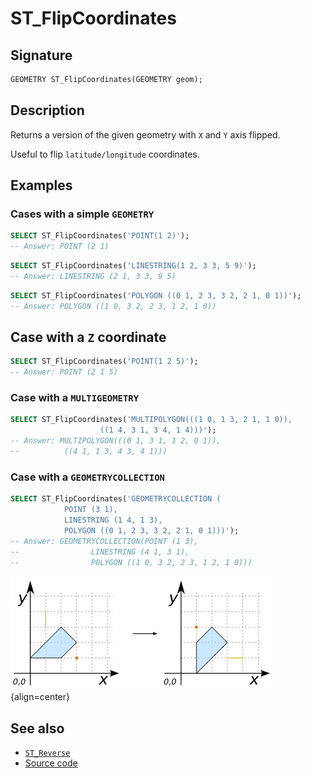 # ST_FlipCoordinates

## Signature

```sql
GEOMETRY ST_FlipCoordinates(GEOMETRY geom);
```

## Description

Returns a version of the given geometry with `X` and `Y` axis flipped. 

Useful to flip `latitude/longitude` coordinates.

## Examples

### Cases with a simple `GEOMETRY`

```sql
SELECT ST_FlipCoordinates('POINT(1 2)');
-- Answer: POINT (2 1)
```

```sql
SELECT ST_FlipCoordinates('LINESTRING(1 2, 3 3, 5 9)');
-- Answer: LINESTRING (2 1, 3 3, 9 5)
```

```sql
SELECT ST_FlipCoordinates('POLYGON ((0 1, 2 3, 3 2, 2 1, 0 1))');
-- Answer: POLYGON ((1 0, 3 2, 2 3, 1 2, 1 0))
```

## Case with a `Z` coordinate
```sql
SELECT ST_FlipCoordinates('POINT(1 2 5)');
-- Answer: POINT (2 1 5)
```

### Case with a `MULTIGEOMETRY`

```sql
SELECT ST_FlipCoordinates('MULTIPOLYGON(((1 0, 1 3, 2 1, 1 0)), 
  					((1 4, 3 1, 3 4, 1 4)))');
-- Answer: MULTIPOLYGON(((0 1, 3 1, 1 2, 0 1)), 
--			((4 1, 1 3, 4 3, 4 1)))
```

### Case with a `GEOMETRYCOLLECTION`

```sql
SELECT ST_FlipCoordinates('GEOMETRYCOLLECTION (
			POINT (3 1), 
			LINESTRING (1 4, 1 3), 
			POLYGON ((0 1, 2 3, 3 2, 2 1, 0 1)))');
-- Answer: GEOMETRYCOLLECTION(POINT (1 3), 
--			      LINESTRING (4 1, 3 1), 
--			      POLYGON ((1 0, 3 2, 2 3, 1 2, 1 0)))
```

![](./ST_FlipCoordinates.png){align=center}


## See also

* [`ST_Reverse`](../ST_Reverse)
* <a href="https://github.com/orbisgis/h2gis/blob/master/h2gis-functions/src/main/java/org/h2gis/functions/spatial/edit/ST_FlipCoordinates.java" target="_blank">Source code</a>
